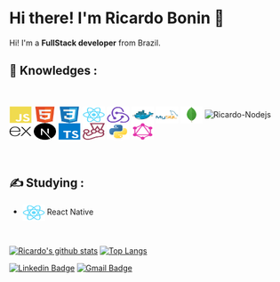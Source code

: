 # Hi there! I'm Ricardo Bonin 👋
 Hi! I'm a **FullStack developer** from Brazil. 

<div>
  <h2>🧠 Knowledges :</h2>
   <br/>
   <br/>
   <img align="center" alt="Ricardo-Js" height="30" width="40" src="https://raw.githubusercontent.com/devicons/devicon/master/icons/javascript/javascript-plain.svg">
   <img align="center" alt="Ricardo-HTML" height="30" width="40" src="https://raw.githubusercontent.com/devicons/devicon/master/icons/html5/html5-original.svg">
   <img align="center" alt="Ricardo-CSS" height="30" width="40" src="https://raw.githubusercontent.com/devicons/devicon/master/icons/css3/css3-original.svg">
   <img align="center" alt="Ricardo-React" height="30" width="40" src="https://raw.githubusercontent.com/devicons/devicon/master/icons/react/react-original.svg">
   <img align="center" alt="Ricardo-Redux" height="30" width="40" src="https://raw.githubusercontent.com/devicons/devicon/master/icons/redux/redux-original.svg">
   <img align="center" alt="Ricardo-Docker" height="30" width="40" src="https://raw.githubusercontent.com/devicons/devicon/master/icons/docker/docker-original.svg">
   <img align="center" alt="Ricardo-Mysql" height="30" width="40" src="https://raw.githubusercontent.com/devicons/devicon/master/icons/mysql/mysql-original-wordmark.svg">
   <img align="center" alt="Ricardo-Mysql" height="30" width="40" src="https://raw.githubusercontent.com/devicons/devicon/master/icons/mongodb/mongodb-original.svg">
   <img align="center" alt="Ricardo-Nodejs" height="30" width="40" src="https://cdn.jsdelivr.net/gh/devicons/devicon/icons/nodejs/nodejs-original.svg">
   <img align="center" alt="Ricardo-sequelize" height="30" width="40" src="https://raw.githubusercontent.com/devicons/devicon/master/icons/express/express-original.svg">
   <img align="center" alt="Ricardo-Next" height="30" width="40" src="https://raw.githubusercontent.com/devicons/devicon/master/icons/nextjs/nextjs-original.svg">
   <img align="center" alt="Ricardo-Ts" height="30" width="40" src="https://raw.githubusercontent.com/devicons/devicon/master/icons/typescript/typescript-plain.svg">
   <img align="center" alt="Ricardo-Jest" height="30" width="40" src="https://raw.githubusercontent.com/devicons/devicon/master/icons/jest/jest-plain.svg">
   <img align="center" alt="Ricardo-Python" height="30" width="40" src="https://raw.githubusercontent.com/devicons/devicon/master/icons/python/python-original.svg">
   <img align="center" alt="Ricardo-React" height="30" width="40" src="https://raw.githubusercontent.com/devicons/devicon/master/icons/graphql/graphql-plain.svg">
</div>
<br/>
<br/>

<div>
  <h2>✍️ Studying :</h2>

   - <img align="center" alt="Ricardo-React" height="30" width="40" src="https://raw.githubusercontent.com/devicons/devicon/master/icons/react/react-original.svg"> React Native
</div>
<br/>

[![Ricardo's github stats](https://github-readme-stats.vercel.app/api?username=RicardoBonin&show_icons=true&theme=radical&bg_color=30,0d0d0d,191919&title_color=fff&text_color=fff&icon_color=79ff97)](https://github.com/RicardoBonin/github-readme-stats)
[![Top Langs](https://github-readme-stats.vercel.app/api/top-langs/?username=RicardoBonin&layout=compact&theme=radical&bg_color=30,0d0d0d,191919&title_color=fff&text_color=fff&icon_color=79ff97)](https://github.com/RicardoBonin/github-readme-stats)

[![Linkedin Badge](https://img.shields.io/badge/-LinkedIn-blue?style=flat-square&logo=Linkedin&logoColor=white&link=https://www.linkedin.com/in/ricardo-bonin-dev/)](https://www.linkedin.com/in/ricardo-bonin-dev/) [![Gmail Badge](https://img.shields.io/badge/-Gmail-c14438?style=flat-square&logo=Gmail&logoColor=white&link=ricardo.bonin.rb@gmail.com)](mailto:danielbeckeralves@gmail.com)
